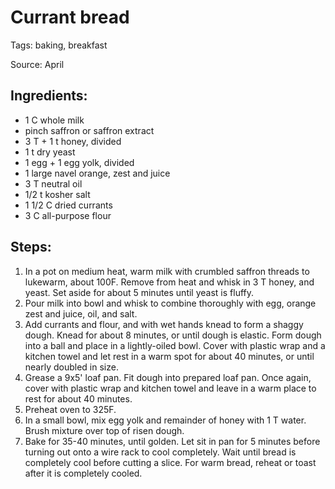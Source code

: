 # Currant bread

Tags: baking, breakfast

Source: April

## Ingredients:
* 1 C whole milk
* pinch saffron or saffron extract
* 3 T + 1 t honey, divided
* 1 t dry yeast
* 1 egg + 1 egg yolk, divided
* 1 large navel orange, zest and juice
* 3 T neutral oil
* 1/2 t kosher salt
* 1 1/2 C dried currants
* 3 C all-purpose flour

## Steps:

1. In a pot on medium heat, warm milk with crumbled saffron threads to lukewarm, about 100F.  Remove from heat and whisk in 3 T honey, and yeast.  Set aside for about 5 minutes until yeast is fluffy.
2. Pour milk into bowl and whisk to combine thoroughly with egg, orange zest and juice, oil, and salt.
3. Add currants and flour, and with wet hands knead to form a shaggy dough.  Knead for about 8 minutes, or until dough is elastic.  Form dough into a ball and place in a lightly-oiled bowl.  Cover with plastic wrap and a kitchen towel and let rest in a warm spot for about 40 minutes, or until nearly doubled in size.
4. Grease a 9x5' loaf pan.  Fit dough into prepared loaf pan.  Once again, cover with plastic wrap and kitchen towel and leave in a warm place to rest for about 40 minutes.
5. Preheat oven to 325F.
6. In a small bowl, mix egg yolk and remainder of honey with 1 T water.  Brush mixture over top of risen dough.
7. Bake for 35-40 minutes, until golden.  Let sit in pan for 5 minutes before turning out onto a wire rack to cool completely.  Wait until bread is completely cool before cutting a slice.  For warm bread, reheat or toast after it is completely cooled.
